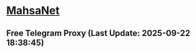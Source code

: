 
# [MahsaNet](https://t.me/mahsa_net)
## Free Telegram Proxy (Last Update: 2025-09-22 18:38:45)

    